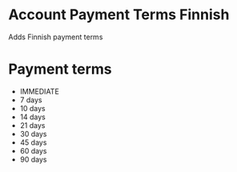 Account Payment Terms Finnish
==================

Adds Finnish payment terms


Payment terms
========
* IMMEDIATE
* 7 days
* 10 days
* 14 days
* 21 days
* 30 days
* 45 days
* 60 days
* 90 days